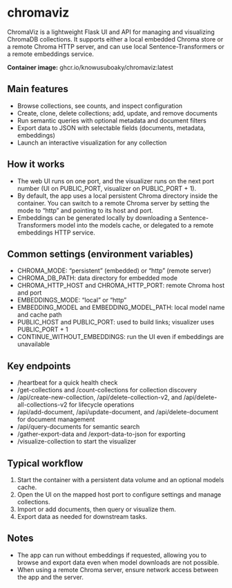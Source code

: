 # chromaviz

ChromaViz is a lightweight Flask UI and API for managing and visualizing ChromaDB collections. It supports either a local embedded Chroma store or a remote Chroma HTTP server, and can use local Sentence-Transformers or a remote embeddings service.

**Container image:** ghcr.io/knowusuboaky/chromaviz:latest

## Main features

* Browse collections, see counts, and inspect configuration
* Create, clone, delete collections; add, update, and remove documents
* Run semantic queries with optional metadata and document filters
* Export data to JSON with selectable fields (documents, metadata, embeddings)
* Launch an interactive visualization for any collection

## How it works

* The web UI runs on one port, and the visualizer runs on the next port number (UI on PUBLIC_PORT, visualizer on PUBLIC_PORT + 1).
* By default, the app uses a local persistent Chroma directory inside the container. You can switch to a remote Chroma server by setting the mode to “http” and pointing to its host and port.
* Embeddings can be generated locally by downloading a Sentence-Transformers model into the models cache, or delegated to a remote embeddings HTTP service.

## Common settings (environment variables)

* CHROMA_MODE: “persistent” (embedded) or “http” (remote server)
* CHROMA_DB_PATH: data directory for embedded mode
* CHROMA_HTTP_HOST and CHROMA_HTTP_PORT: remote Chroma host and port
* EMBEDDINGS_MODE: “local” or “http”
* EMBEDDING_MODEL and EMBEDDING_MODEL_PATH: local model name and cache path
* PUBLIC_HOST and PUBLIC_PORT: used to build links; visualizer uses PUBLIC_PORT + 1
* CONTINUE_WITHOUT_EMBEDDINGS: run the UI even if embeddings are unavailable

## Key endpoints

* /heartbeat for a quick health check
* /get-collections and /count-collections for collection discovery
* /api/create-new-collection, /api/delete-collection-v2, and /api/delete-all-collections-v2 for lifecycle operations
* /api/add-document, /api/update-document, and /api/delete-document for document management
* /api/query-documents for semantic search
* /gather-export-data and /export-data-to-json for exporting
* /visualize-collection to start the visualizer

## Typical workflow

1. Start the container with a persistent data volume and an optional models cache.
2. Open the UI on the mapped host port to configure settings and manage collections.
3. Import or add documents, then query or visualize them.
4. Export data as needed for downstream tasks.

## Notes

* The app can run without embeddings if requested, allowing you to browse and export data even when model downloads are not possible.
* When using a remote Chroma server, ensure network access between the app and the server.
